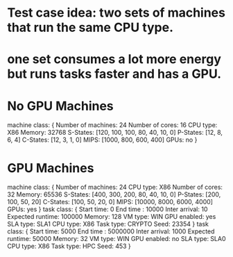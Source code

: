 # Test case idea: two sets of machines that run the same CPU type. 
# one set consumes a lot more energy but runs tasks faster and has a GPU.

# No GPU Machines
machine class:
{
        Number of machines: 24
        Number of cores: 16
        CPU type: X86
        Memory: 32768
        S-States: [120, 100, 100, 80, 40, 10, 0]
        P-States: [12, 8, 6, 4]
        C-States: [12, 3, 1, 0]
        MIPS: [1000, 800, 600, 400]
        GPUs: no
}

# GPU Machines
machine class:
{
        Number of machines: 24
        CPU type: X86
        Number of cores: 32
        Memory: 65536
        S-States: [400, 300, 200, 80, 40, 10, 0]
        P-States: [200, 100, 50, 20]
        C-States: [100, 50, 20, 0]
        MIPS: [10000, 8000, 6000, 4000]
        GPUs: yes
}
task class:
{
        Start time: 0
        End time : 10000
        Inter arrival: 10
        Expected runtime: 100000
        Memory: 128
        VM type: WIN
        GPU enabled: yes
        SLA type: SLA1
        CPU type: X86
        Task type: CRYPTO
        Seed: 23354
}
task class:
{
        Start time: 5000
        End time : 5000000
        Inter arrival: 1000
        Expected runtime: 50000
        Memory: 32
        VM type: WIN
        GPU enabled: no
        SLA type: SLA0
        CPU type: X86
        Task type: HPC
        Seed: 453
}
